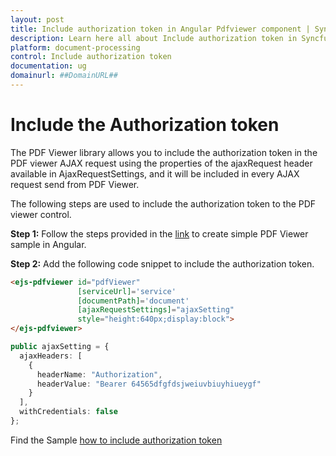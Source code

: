 ```yaml
---
layout: post
title: Include authorization token in Angular Pdfviewer component | Syncfusion
description: Learn here all about Include authorization token in Syncfusion Angular Pdfviewer component of Syncfusion Essential JS 2 and more.
platform: document-processing
control: Include authorization token
documentation: ug
domainurl: ##DomainURL##
---
```


# Include the Authorization token

The PDF Viewer library allows you to include the authorization token in the PDF viewer AJAX request using the properties of the ajaxRequest header available in AjaxRequestSettings, and it will be included in every AJAX request send from PDF Viewer.

The following steps are used to include the authorization token to the PDF viewer control.

**Step 1:** Follow the steps provided in the [link](https://help.syncfusion.com/document-processing/pdf/pdf-viewer/angular/getting-started) to create simple PDF Viewer sample in Angular.

**Step 2:** Add the following code snippet to include the authorization token.

```html
<ejs-pdfviewer id="pdfViewer"
               [serviceUrl]='service'
               [documentPath]='document'
               [ajaxRequestSettings]="ajaxSetting"
               style="height:640px;display:block">
</ejs-pdfviewer>
```

```typescript
public ajaxSetting = {
  ajaxHeaders: [
    {
      headerName: "Authorization",
      headerValue: "Bearer 64565dfgfdsjweiuvbiuyhiueygf"
    }
  ],
  withCredentials: false
};
```

Find the Sample [how to include authorization token](https://stackblitz.com/edit/angular-jmn6wf-mpwfjc?file=app.component.ts)